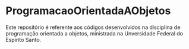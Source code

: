 # ProgramacaoOrientadaAObjetos
Este repositório é referente aos códigos desenvolvidos na disciplina de programação orientada a objetos, ministrada na Unversidade Federal do Espírito Santo.
